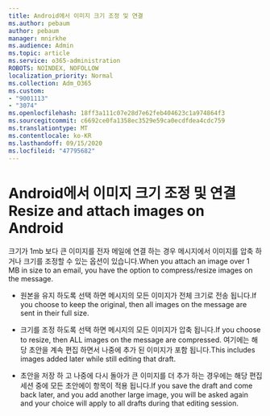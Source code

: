 ```yaml
---
title: Android에서 이미지 크기 조정 및 연결
ms.author: pebaum
author: pebaum
manager: mnirkhe
ms.audience: Admin
ms.topic: article
ms.service: o365-administration
ROBOTS: NOINDEX, NOFOLLOW
localization_priority: Normal
ms.collection: Adm_O365
ms.custom:
- "9001113"
- "3074"
ms.openlocfilehash: 18ff3a111c07e28d7e62feb404623c1a974864f3
ms.sourcegitcommit: c6692ce0fa1358ec3529e59ca0ecdfdea4cdc759
ms.translationtype: MT
ms.contentlocale: ko-KR
ms.lasthandoff: 09/15/2020
ms.locfileid: "47795682"
---
```

# <a name="resize-and-attach-images-on-android"></a><span data-ttu-id="76205-102">Android에서 이미지 크기 조정 및 연결</span><span class="sxs-lookup"><span data-stu-id="76205-102">Resize and attach images on Android</span></span>

<span data-ttu-id="76205-103">크기가 1mb 보다 큰 이미지를 전자 메일에 연결 하는 경우 메시지에서 이미지를 압축 하거나 크기를 조정할 수 있는 옵션이 있습니다.</span><span class="sxs-lookup"><span data-stu-id="76205-103">When you attach an image over 1 MB in size to an email, you have the option to compress/resize images on the message.</span></span>
 
- <span data-ttu-id="76205-104">원본을 유지 하도록 선택 하면 메시지의 모든 이미지가 전체 크기로 전송 됩니다.</span><span class="sxs-lookup"><span data-stu-id="76205-104">If you choose to keep the original, then all images on the message are sent in their full size.</span></span>
 
- <span data-ttu-id="76205-105">크기를 조정 하도록 선택 하면 메시지의 모든 이미지가 압축 됩니다.</span><span class="sxs-lookup"><span data-stu-id="76205-105">If you choose to resize, then ALL images on the message are compressed.</span></span>  <span data-ttu-id="76205-106">여기에는 해당 초안을 계속 편집 하면서 나중에 추가 된 이미지가 포함 됩니다.</span><span class="sxs-lookup"><span data-stu-id="76205-106">This includes images added later while still editing that draft.</span></span>
 
- <span data-ttu-id="76205-107">초안을 저장 하 고 나중에 다시 돌아가 큰 이미지를 더 추가 하는 경우에는 해당 편집 세션 중에 모든 초안에이 항목이 적용 됩니다.</span><span class="sxs-lookup"><span data-stu-id="76205-107">If you save the draft and come back later, and you add another large image, you will be asked again and your choice will apply to all drafts during that editing session.</span></span>
 
